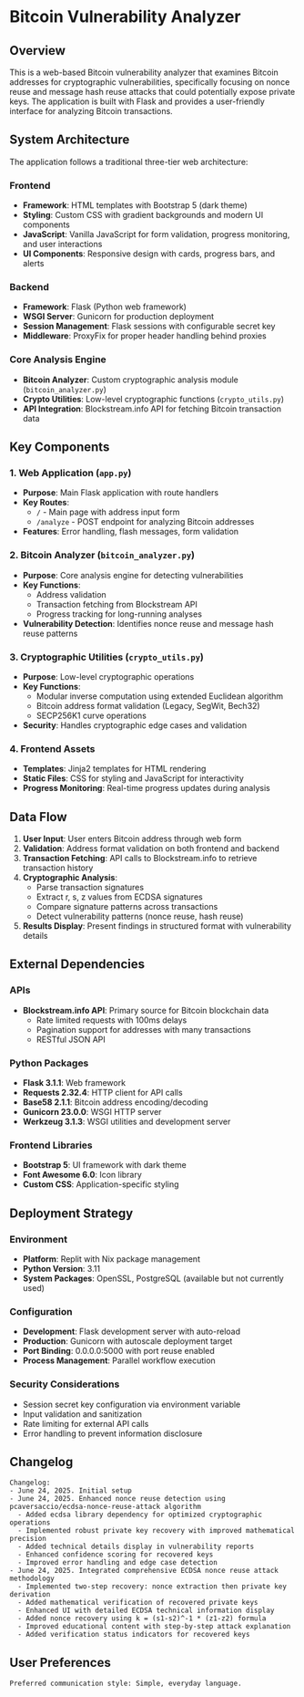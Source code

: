 # Bitcoin Vulnerability Analyzer

## Overview

This is a web-based Bitcoin vulnerability analyzer that examines Bitcoin addresses for cryptographic vulnerabilities, specifically focusing on nonce reuse and message hash reuse attacks that could potentially expose private keys. The application is built with Flask and provides a user-friendly interface for analyzing Bitcoin transactions.

## System Architecture

The application follows a traditional three-tier web architecture:

### Frontend
- **Framework**: HTML templates with Bootstrap 5 (dark theme)
- **Styling**: Custom CSS with gradient backgrounds and modern UI components
- **JavaScript**: Vanilla JavaScript for form validation, progress monitoring, and user interactions
- **UI Components**: Responsive design with cards, progress bars, and alerts

### Backend
- **Framework**: Flask (Python web framework)
- **WSGI Server**: Gunicorn for production deployment
- **Session Management**: Flask sessions with configurable secret key
- **Middleware**: ProxyFix for proper header handling behind proxies

### Core Analysis Engine
- **Bitcoin Analyzer**: Custom cryptographic analysis module (`bitcoin_analyzer.py`)
- **Crypto Utilities**: Low-level cryptographic functions (`crypto_utils.py`)
- **API Integration**: Blockstream.info API for fetching Bitcoin transaction data

## Key Components

### 1. Web Application (`app.py`)
- **Purpose**: Main Flask application with route handlers
- **Key Routes**:
  - `/` - Main page with address input form
  - `/analyze` - POST endpoint for analyzing Bitcoin addresses
- **Features**: Error handling, flash messages, form validation

### 2. Bitcoin Analyzer (`bitcoin_analyzer.py`)
- **Purpose**: Core analysis engine for detecting vulnerabilities
- **Key Functions**:
  - Address validation
  - Transaction fetching from Blockstream API
  - Progress tracking for long-running analyses
- **Vulnerability Detection**: Identifies nonce reuse and message hash reuse patterns

### 3. Cryptographic Utilities (`crypto_utils.py`)
- **Purpose**: Low-level cryptographic operations
- **Key Functions**:
  - Modular inverse computation using extended Euclidean algorithm
  - Bitcoin address format validation (Legacy, SegWit, Bech32)
  - SECP256K1 curve operations
- **Security**: Handles cryptographic edge cases and validation

### 4. Frontend Assets
- **Templates**: Jinja2 templates for HTML rendering
- **Static Files**: CSS for styling and JavaScript for interactivity
- **Progress Monitoring**: Real-time progress updates during analysis

## Data Flow

1. **User Input**: User enters Bitcoin address through web form
2. **Validation**: Address format validation on both frontend and backend
3. **Transaction Fetching**: API calls to Blockstream.info to retrieve transaction history
4. **Cryptographic Analysis**: 
   - Parse transaction signatures
   - Extract r, s, z values from ECDSA signatures
   - Compare signature patterns across transactions
   - Detect vulnerability patterns (nonce reuse, hash reuse)
5. **Results Display**: Present findings in structured format with vulnerability details

## External Dependencies

### APIs
- **Blockstream.info API**: Primary source for Bitcoin blockchain data
  - Rate limited requests with 100ms delays
  - Pagination support for addresses with many transactions
  - RESTful JSON API

### Python Packages
- **Flask 3.1.1**: Web framework
- **Requests 2.32.4**: HTTP client for API calls
- **Base58 2.1.1**: Bitcoin address encoding/decoding
- **Gunicorn 23.0.0**: WSGI HTTP server
- **Werkzeug 3.1.3**: WSGI utilities and development server

### Frontend Libraries
- **Bootstrap 5**: UI framework with dark theme
- **Font Awesome 6.0**: Icon library
- **Custom CSS**: Application-specific styling

## Deployment Strategy

### Environment
- **Platform**: Replit with Nix package management
- **Python Version**: 3.11
- **System Packages**: OpenSSL, PostgreSQL (available but not currently used)

### Configuration
- **Development**: Flask development server with auto-reload
- **Production**: Gunicorn with autoscale deployment target
- **Port Binding**: 0.0.0.0:5000 with port reuse enabled
- **Process Management**: Parallel workflow execution

### Security Considerations
- Session secret key configuration via environment variable
- Input validation and sanitization
- Rate limiting for external API calls
- Error handling to prevent information disclosure

## Changelog

```
Changelog:
- June 24, 2025. Initial setup
- June 24, 2025. Enhanced nonce reuse detection using pcaversaccio/ecdsa-nonce-reuse-attack algorithm
  - Added ecdsa library dependency for optimized cryptographic operations
  - Implemented robust private key recovery with improved mathematical precision
  - Added technical details display in vulnerability reports
  - Enhanced confidence scoring for recovered keys
  - Improved error handling and edge case detection
- June 24, 2025. Integrated comprehensive ECDSA nonce reuse attack methodology
  - Implemented two-step recovery: nonce extraction then private key derivation
  - Added mathematical verification of recovered private keys
  - Enhanced UI with detailed ECDSA technical information display
  - Added nonce recovery using k = (s1-s2)^-1 * (z1-z2) formula
  - Improved educational content with step-by-step attack explanation
  - Added verification status indicators for recovered keys
```

## User Preferences

```
Preferred communication style: Simple, everyday language.
```